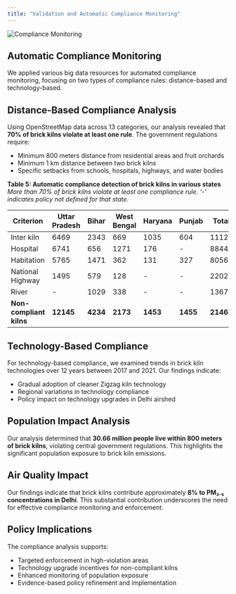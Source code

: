 ```yaml
---
title: "Validation and Automatic Compliance Monitoring"
---
```


![Compliance Monitoring](bk_images/compliance.svg)

## Automatic Compliance Monitoring

We applied various big data resources for automated compliance monitoring, focusing on two types of compliance rules: distance-based and technology-based.

## Distance-Based Compliance Analysis

Using OpenStreetMap data across 13 categories, our analysis revealed that **70% of brick kilns violate at least one rule**. The government regulations require:

- Minimum 800 meters distance from residential areas and fruit orchards
- Minimum 1 km distance between two brick kilns
- Specific setbacks from schools, hospitals, highways, and water bodies

**Table 5: Automatic compliance detection of brick kilns in various states**
*More than 70% of brick kilns violate at least one compliance rule. '-' indicates policy not defined for that state.*

| Criterion | Uttar Pradesh | Bihar | West Bengal | Haryana | Punjab | Total |
|-----------|---------------|-------|-------------|---------|--------|-------|
| Inter kiln | 6469 | 2343 | 669 | 1035 | 604 | 11120 |
| Hospital | 6741 | 656 | 1271 | 176 | - | 8844 |
| Habitation | 5765 | 1471 | 362 | 131 | 327 | 8056 |
| National Highway | 1495 | 579 | 128 | - | - | 2202 |
| River | - | 1029 | 338 | - | - | 1367 |
| **Non-compliant kilns** | **12145** | **4234** | **2173** | **1453** | **1455** | **21460** |

## Technology-Based Compliance

For technology-based compliance, we examined trends in brick kiln technologies over 12 years between 2017 and 2021. Our findings indicate:

- Gradual adoption of cleaner Zigzag kiln technology
- Regional variations in technology compliance
- Policy impact on technology upgrades in Delhi airshed

## Population Impact Analysis

Our analysis determined that **30.66 million people live within 800 meters of brick kilns**, violating central government regulations. This highlights the significant population exposure to brick kiln emissions.

## Air Quality Impact

Our findings indicate that brick kilns contribute approximately **8% to PM₂.₅ concentrations in Delhi**. This substantial contribution underscores the need for effective compliance monitoring and enforcement.

## Policy Implications

The compliance analysis supports:
- Targeted enforcement in high-violation areas
- Technology upgrade incentives for non-compliant kilns
- Enhanced monitoring of population exposure
- Evidence-based policy refinement and implementation